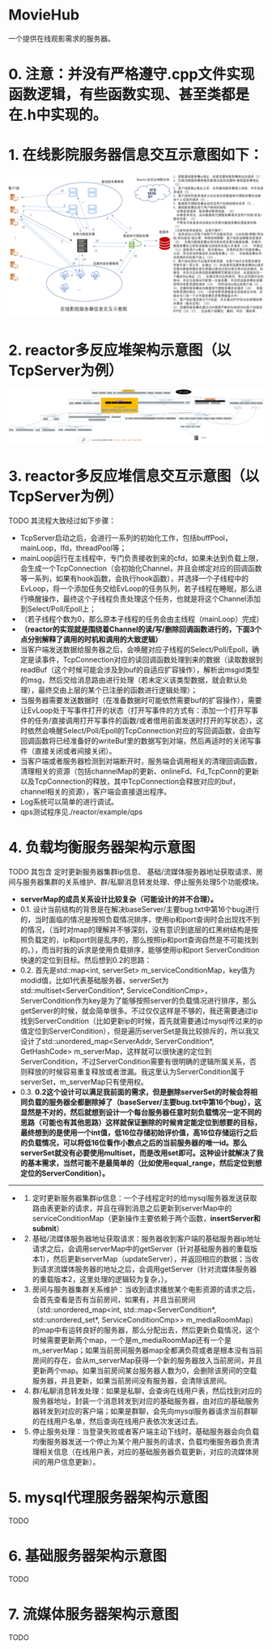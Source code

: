 # MovieHub
一个提供在线观影需求的服务器。
# 0. 注意：并没有严格遵守.cpp文件实现函数逻辑，有些函数实现、甚至类都是在.h中实现的。
# 1. 在线影院服务器信息交互示意图如下：
![image](https://github.com/ZhongLinFan/MovieHub/blob/main/images/%E5%9C%A8%E7%BA%BF%E5%BD%B1%E9%99%A2%E6%9C%8D%E5%8A%A1%E5%99%A8%E4%BF%A1%E6%81%AF%E4%BA%A4%E4%BA%92%E7%A4%BA%E6%84%8F%E5%9B%BE.PNG)
# 2. reactor多反应堆架构示意图（以TcpServer为例）
![image](https://github.com/ZhongLinFan/MovieHub/blob/main/images/Reactor%E5%A4%9A%E5%8F%8D%E5%BA%94%E5%A0%86%E6%9E%B6%E6%9E%84%E7%A4%BA%E6%84%8F%E5%9B%BE.png)
# 3. reactor多反应堆信息交互示意图（以TcpServer为例）
TODO
其流程大致经过如下步骤：
+  TcpServer启动之后，会进行一系列的初始化工作，包括buffPool，mainLoop，lfd，threadPool等；
+  mainLoop运行在主线程中，专门负责接收到来的cfd，如果未达到负载上限，会生成一个TcpConnection（会初始化Channel，并且会绑定对应的回调函数等一系列，如果有hook函数，会执行hook函数），并选择一个子线程中的EvLoop，将一个添加任务交给EvLoop的任务队列，若子线程在睡眠，那么进行唤醒操作，最终这个子线程负责处理这个任务，也就是将这个Channel添加到Select/Poll/Epoll上；
+ （若子线程个数为0，那么原本子线程的任务会由主线程（mainLoop）完成）
+ **（reactor的实现就是围绕着Channel的读/写/删除回调函数进行的，下面3个点分别解释了调用的时机和调用的大致逻辑）**
+ 当客户端发送数据给服务器之后，会唤醒对应子线程的Select/Poll/Epoll，确定是读事件，TcpConnection对应的读回调函数处理到来的数据（读取数据到readBuf（这个时候可能会涉及到buf的自适应扩容操作），解析出msgid类型的msg，然后交给消息路由进行处理（若未定义该类型数据，就会默认处理），最终交由上层的某个已注册的函数进行逻辑处理）；
+ 当服务器需要发送数据时（在准备数据时可能依然需要buf的扩容操作），需要让EvLoop处于写事件打开的状态（打开写事件的方式有：添加一个打开写事件的任务/直接调用打开写事件的函数/或者借用前面发送时打开的写状态），这时依然会唤醒Select/Poll/Epoll的TcpConnection对应的写回调函数，会由写回调函数将已经准备好的writeBuf里的数据写到对端，然后再适时的关闭写事件（直接关闭或者间接关闭）。
+ 当客户端或者服务器检测到对端断开时，服务端会调用相关的清理回调函数，清理相关的资源（包括channelMap的更新、onlineFd、Fd_TcpConn的更新以及TcpConnection的释放，其中TcpConnection会释放对应的buf，channel相关的资源），客户端会直接退出程序。
+ Log系统可以简单的进行调试。
+ qps测试程序见./reactor/example/qps
# 4. 负载均衡服务器架构示意图
TODO
其包含 定时更新服务器集群ip信息、 基础/流媒体服务器地址获取请求、房间与服务器集群的关系维护、群/私聊消息转发处理、停止服务处理5个功能模块。
+ **serverMap的成员关系设计比较复杂（可能设计的并不合理）。**
+ 0.1. 设计当前结构的背景是在解决baseServer/主要bug.txt中第16个bug进行的，当时面临的情况是按照负载情况排序，使用ip和port查询时会出现找不到的情况，（当时对map的理解并不够深刻，没有意识到底层的红黑树结构是按照负载定的，ip和port则是乱序的，那么按照ip和port查询自然是不可能找到的。），而当时我的诉求是使用负载排序，能够使用ip和port ServerCondition快速的定位到目标。然后想到0.2的思路：
+ 0.2. 首先是std::map<int, serverSet> m_serviceConditionMap，key值为modid值，比如1代表基础服务器，serverSet为std::multiset<ServerCondition*, ServiceConditionCmp>，ServerCondition作为key是为了能够按照server的负载情况进行排序，那么getServer的时候，就会简单很多。不过仅仅这样是不够的，我还需要通过ip找到ServerCondition（比如更新ip的时候，首先就需要通过mysql传过来的ip值定位到ServerCondition），但是遍历serverSet是我比较排斥的，所以我又设计了std::unordered_map<ServerAddr, ServerCondition*, GetHashCode> m_serverMap，这样就可以很快速的定位到ServerCondition，不过ServerCondition需要有很明确的逻辑所属关系，否则释放的时候容易重复释放或者泄漏。我这里认为ServerCondition属于serverSet，m_serverMap只有使用权。
+  0.3. **0.2这个设计可以满足我前面的需求，但是删除serverSet的时候会将相同负载的服务器全都删除掉了（baseServer/主要bug.txt中第16个bug），这显然是不对的，然后就想到设计一个每台服务器任意时刻负载情况一定不同的思路（可能也有其他思路）这样就保证删除的时候肯定能定位到想要的目标，最终想到的是使用一个int值，低16位存储初始评价值，高16位存储运行之后的负载情况，可以将低16位看作小数点之后的当前服务器的唯一id。那么serverSet就没有必要使用multiset，而是改用set即可。这种设计就解决了我的基本需求，当然可能不是最简单的（比如使用equal_range，然后定位到想定位的ServerCondition）。**
  -----------------------------------------------------------------------------------------------
+ 1. 定时更新服务器集群ip信息：一个子线程定时的给mysql服务器发送获取路由表更新的请求，并且在得到消息之后更新到serverMap中的serviceConditionMap（更新操作主要依赖于两个函数，**insertServer和submit**）
+ 2. 基础/流媒体服务器地址获取请求：服务器收到客户端的基础服务器ip地址请求之后，会调用serverMap中的getServer（针对基础服务器的重载版本1），然后更新serverMap（updateServer），并返回相应的数据；当收到请求流媒体服务器的地址之后，会调用getServer（针对流媒体服务器的重载版本2，这里处理的逻辑较为复杂，）。
+ 3. 房间与服务器集群关系维护：当收到请求播放某个电影资源的请求之后，会首先查看是否有当前房间，如果有，并且当前房间（std::unordered_map<int, std::map<ServerCondition*, std::unordered_set<int>*, ServiceConditionCmp>> m_mediaRoomMap）的map中有运转良好的服务器，那么分配出去，然后更新负载情况，这个时候需要更新两个map，一个是m_mediaRoomMap还有一个是m_serverMap；如果当前房间服务器map全都满负荷或者是根本没有当前房间的存在，会从m_serverMap获得一个新的服务器放入当前房间，并且更新两个map。如果当前房间某台服务器人数为0，会删除该房间的空载服务器，并且更新，如果当前房间没有服务器，会清除该房间。
+ 4. 群/私聊消息转发处理：如果是私聊，会查询在线用户表，然后找到对应的服务器地址，封装一个消息转发到对应的基础服务器，由对应的基础服务器转发到对应的客户端；如果是群聊，会先向mysql服务器请求当前群聊的在线用户名单，然后查询在线用户表依次发送过去。
+ 5. 停止服务处理：当登录失败或者客户端主动下线时，基础服务器会向负载均衡服务器发送一个停止为某个用户服务的请求，负载均衡服务器负责清理相关信息（在线用户表，对应的基础服务器负载更新，对应的流媒体房间的用户信息更新）。
# 5. mysql代理服务器架构示意图
TODO
# 6. 基础服务器架构示意图
TODO
# 7. 流媒体服务器架构示意图
TODO
